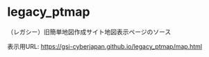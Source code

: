 # legacy_ptmap
（レガシー）旧簡単地図作成サイト地図表示ページのソース

表示用URL: https://gsi-cyberjapan.github.io/legacy_ptmap/map.html


